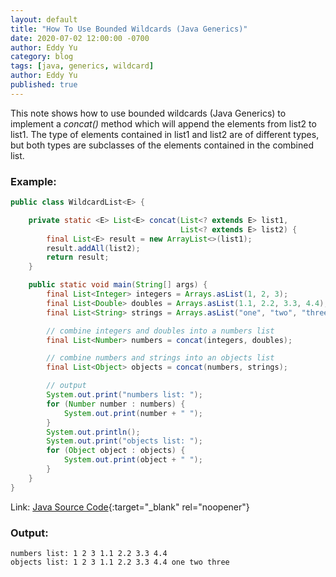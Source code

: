 ```yaml
---
layout: default
title: "How To Use Bounded Wildcards (Java Generics)"
date: 2020-07-02 12:00:00 -0700
author: Eddy Yu
category: blog
tags: [java, generics, wildcard]
author: Eddy Yu
published: true
---
```


This note shows how to use bounded wildcards (Java Generics) to implement a 
_concat()_ method which will append the elements from list2 to list1. The type
of elements contained in list1 and list2 are of different types, but both types 
are subclasses of the elements contained in the combined list.

### Example:
```java
public class WildcardList<E> {

    private static <E> List<E> concat(List<? extends E> list1,
                                      List<? extends E> list2) {
        final List<E> result = new ArrayList<>(list1);
        result.addAll(list2);
        return result;
    }

    public static void main(String[] args) {
        final List<Integer> integers = Arrays.asList(1, 2, 3);
        final List<Double> doubles = Arrays.asList(1.1, 2.2, 3.3, 4.4);
        final List<String> strings = Arrays.asList("one", "two", "three");

        // combine integers and doubles into a numbers list
        final List<Number> numbers = concat(integers, doubles);

        // combine numbers and strings into an objects list
        final List<Object> objects = concat(numbers, strings);

        // output
        System.out.print("numbers list: ");
        for (Number number : numbers) {
            System.out.print(number + " ");
        }
        System.out.println();
        System.out.print("objects list: ");
        for (Object object : objects) {
            System.out.print(object + " ");
        }
    }
}
```
Link: [Java Source Code](https://github.com/eddycyu/learnbyexample/blob/master/src/main/java/dev/eddycyu/generics/WildcardList.java){:target="_blank" rel="noopener"}

### Output:
```
numbers list: 1 2 3 1.1 2.2 3.3 4.4 
objects list: 1 2 3 1.1 2.2 3.3 4.4 one two three
```